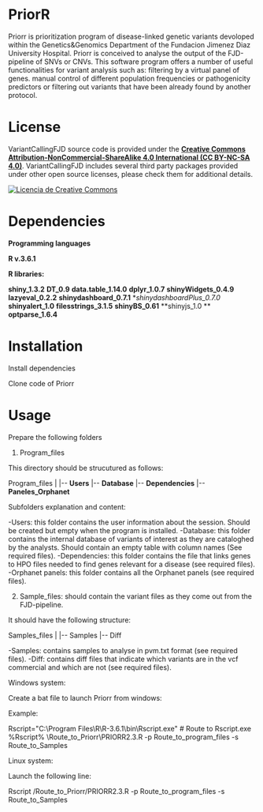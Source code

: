 # PriorR

Priorr is prioritization program of disease-linked genetic variants devoloped within the Genetics&Genomics Department of the Fundacion Jimenez Diaz University Hospital. Priorr is conceived to analyse the output of the FJD-pipeline of SNVs or CNVs. This software program offers a number of useful functionalities for variant analysis such as: filtering by a virtual panel of genes. manual control of different population frequencies or pathogenicity predictors or filtering out variants that have been already found by another protocol.  

# License

VariantCallingFJD source code is provided under the [**Creative Commons Attribution-NonCommercial-ShareAlike 4.0 International (CC BY-NC-SA 4.0)**](https://creativecommons.org/licenses/by-nc-sa/4.0/). VariantCallingFJD includes several third party packages provided under other open source licenses, please check them for additional details.

[![Licencia de Creative Commons](https://i.creativecommons.org/l/by-nc-sa/4.0/88x31.png)](http://creativecommons.org/licenses/by-nc-sa/4.0/)


# Dependencies

**Programming languages**

**R v.3.6.1**

**R libraries:**

**shiny_1.3.2** 
**DT_0.9**
**data.table_1.14.0**
**dplyr_1.0.7**
**shinyWidgets_0.4.9**
**lazyeval_0.2.2**
**shinydashboard_0.7.1**
**shinydashboardPlus_0.7.0*
**shinyalert_1.0**
**filesstrings_3.1.5**
**shinyBS_0.61**
**shinyjs_1.0 **
**optparse_1.6.4** 


# Installation

Install dependencies

Clone code of Priorr

# Usage

Prepare the following folders

1. Program_files

This directory should be strucutured as follows:

Program_files
    |
    |-- **Users**
    |-- **Database**
    |-- **Dependencies**
    |-- **Paneles_Orphanet**

Subfolders explanation and content:

-Users: this folder contains the user information about the session. Should be created but empty when the program is installed.
-Database: this folder contains the internal database of variants of interest as they are cataloghed by the analysts. Should contain an empty table with column names (See required files). 
-Dependencies: this folder contains the file that links genes to HPO files needed to find genes relevant for a disease (see required files).
-Orphanet panels: this folder contains all the Orphanet panels (see required files). 


2. Sample_files: should contain the variant files as they come out from the FJD-pipeline.

It should have the following structure:

Samples_files
   |
   |-- Samples
   |-- Diff

-Samples: contains samples to analyse in pvm.txt format (see required files).
-Diff: contains diff files that indicate which variants are in the vcf commercial and which are not (see required files).


Windows system:

Create a bat file to launch Priorr from windows:

Example:

Rscript="C:\Program Files\R\R-3.6.1\bin\Rscript.exe" # Route to Rscript.exe
%Rscript% \Route_to_Priorr\PRIORR2.3.R -p Route_to_program_files -s Route_to_Samples

Linux system:

Launch the following line:

Rscript  /Route_to_Priorr/PRIORR2.3.R -p Route_to_program_files -s Route_to_Samples

